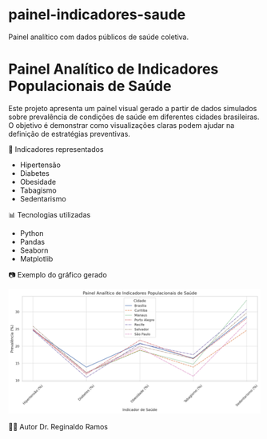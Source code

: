 # painel-indicadores-saude
Painel analítico com dados públicos de saúde coletiva.
# Painel Analítico de Indicadores Populacionais de Saúde

Este projeto apresenta um painel visual gerado a partir de dados simulados sobre prevalência de condições de saúde em diferentes cidades brasileiras. O objetivo é demonstrar como visualizações claras podem ajudar na definição de estratégias preventivas.

🧠 Indicadores representados
- Hipertensão
- Diabetes
- Obesidade
- Tabagismo
- Sedentarismo

📊 Tecnologias utilizadas
- Python
- Pandas
- Seaborn
- Matplotlib

📷 Exemplo do gráfico gerado

![Painel de indicadores](painel_analitico_indicadores.png)

👨‍⚕️ Autor
Dr. Reginaldo Ramos
